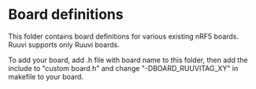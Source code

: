 # Board definitions
This folder contains board definitions for various existing nRF5 boards.
Ruuvi supports only Ruuvi boards.

To add your board, add .h file with board name to this folder,
then add the include to "custom board.h" and
change "-DBOARD\_RUUVITAG\_XY" in makefile to your board.
